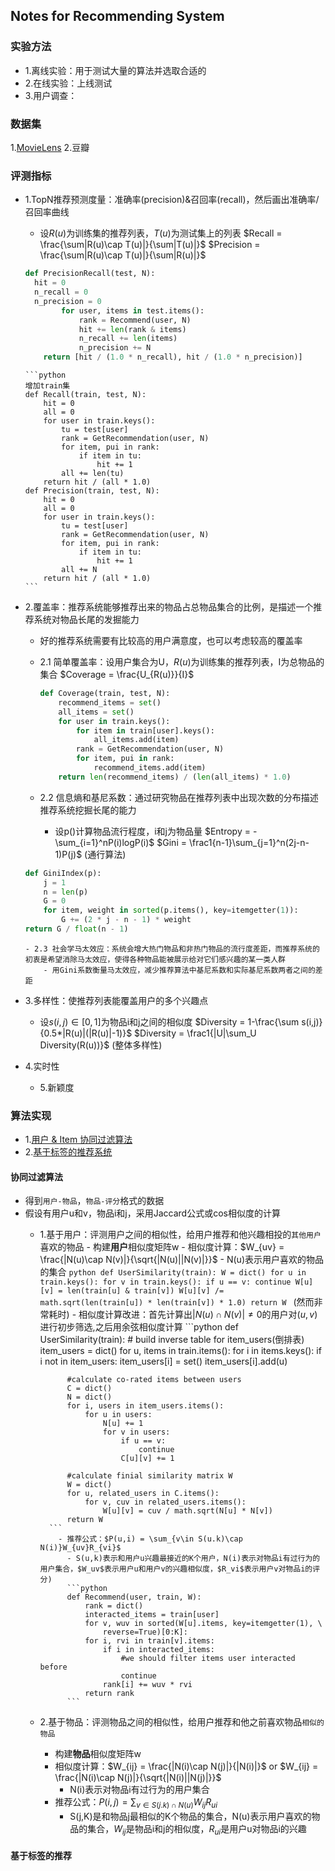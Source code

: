 ## Notes for Recommending System
### 实验方法
  - 1.离线实验：用于测试大量的算法并选取合适的
  - 2.在线实验：上线测试
  - 3.用户调查：
### 数据集
1.[MovieLens](http://www.grouplens.org/node/73)
2.豆瓣
### 评测指标
  - 1.TopN推荐预测度量：准确率(precision)&召回率(recall)，然后画出准确率/召回率曲线
    - 设$R(u)$为训练集的推荐列表，$T(u)$为测试集上的列表
        $Recall = \frac{\sum|R(u)\cap T(u)|}{\sum|T(u)|}$
        $Precision = \frac{\sum|R(u)\cap T(u)|}{\sum|R(u)|}$
    ```python
    def PrecisionRecall(test, N):
      hit = 0
      n_recall = 0
      n_precision = 0
			for user, items in test.items():
				rank = Recommend(user, N)
				hit += len(rank & items)
				n_recall += len(items)
				n_precision += N
		return [hit / (1.0 * n_recall), hit / (1.0 * n_precision)]
    ```
		```python
		增加train集
		def Recall(train, test, N):
			hit = 0
			all = 0
			for user in train.keys():
				tu = test[user]
				rank = GetRecommendation(user, N)
				for item, pui in rank:
					if item in tu:
						hit += 1
				all += len(tu)
			return hit / (all * 1.0)
		def Precision(train, test, N):
			hit = 0
			all = 0
			for user in train.keys():
				tu = test[user]
				rank = GetRecommendation(user, N)
				for item, pui in rank:
					if item in tu:
						hit += 1
				all += N
			return hit / (all * 1.0)
		```
  - 2.覆盖率：推荐系统能够推荐出来的物品占总物品集合的比例，是描述一个推荐系统对物品长尾的发掘能力
    - 好的推荐系统需要有比较高的用户满意度，也可以考虑较高的覆盖率
    - 2.1 简单覆盖率：设用户集合为U，$R(u)$为训练集的推荐列表，I为总物品的集合
    $Coverage = \frac{U_{R(u)}}{I}$
		
		```python
		def Coverage(train, test, N):
			recommend_items = set()
			all_items = set()
			for user in train.keys():
				for item in train[user].keys():
					all_items.add(item)
				rank = GetRecommendation(user, N)
				for item, pui in rank:
					recommend_items.add(item)
			return len(recommend_items) / (len(all_items) * 1.0)
		```

    - 2.2 信息熵和基尼系数：通过研究物品在推荐列表中出现次数的分布描述推荐系统挖掘长尾的能力
        - 设p()计算物品流行程度，i和j为物品量
        $Entropy = -\sum_{i=1}^nP(i)logP(i)$
        $Gini = \frac1{n-1}\sum_{j=1}^n(2j-n-1)P(j)$ (通行算法)

    ```python
    def GiniIndex(p):
        j = 1
        n = len(p)
        G = 0
        for item, weight in sorted(p.items(), key=itemgetter(1)):
            G += (2 * j - n - 1) * weight
    return G / float(n - 1)
    ```

        - 2.3 社会学马太效应：系统会增大热门物品和非热门物品的流行度差距，而推荐系统的初衷是希望消除马太效应，使得各种物品能被展示给对它们感兴趣的某一类人群
            - 用Gini系数衡量马太效应，减少推荐算法中基尼系数和实际基尼系数两者之间的差距
  - 3.多样性：使推荐列表能覆盖用户的多个兴趣点
    - 设$s(i,j)\in [0,1]$为物品i和j之间的相似度
        $Diversity = 1-\frac{\sum s(i,j)}{0.5*|R(u)|(|R(u)|-1)}$
        $Diversity = \frac1{|U|\sum_U Diversity(R(u))}$ (整体多样性)
  - 4.实时性
	- 5.新颖度

### 算法实现
- 1.[用户 & Item 协同过滤算法](http://blog.csdn.net/gamer_gyt/article/details/51346159)
- 2.[基于标签的推荐系统](http://blog.csdn.net/gamer_gyt/article/details/51684716)
#### 协同过滤算法
  - 得到`用户-物品`，`物品-评分`格式的数据
  - 假设有用户u和v，物品i和j，采用Jaccard公式或cos相似度的计算
    - 1.基于用户：评测用户之间的相似性，给用户推荐和他兴趣相投的`其他用户`喜欢的物品
		  - 构建**用户**相似度矩阵w
			- 相似度计算：$W_{uv} = \frac{|N(u)\cap N(v)|}{\sqrt{|N(u)||N(v)|}}$
				- N(u)表示用户喜欢的物品的集合
			```python
			def UserSimilarity(train):
				W = dict()
				for u in train.keys():
					for v in train.keys():
						if u == v:
							continue
						W[u][v] = len(train[u] & train[v])
						W[u][v] /= math.sqrt(len(train[u]) * len(train[v]) * 1.0)
				return W
			```
			(然而非常耗时)
			- 相似度计算改进：首先计算出$|N(u)\cap N(v)|\neq 0$的用户对$(u,v)$进行初步筛选,之后用余弦相似度计算
			```python
			def UserSimilarity(train):
				# build inverse table for item_users(倒排表)
				item_users = dict()
				for u, items in train.items():
					for i in items.keys():
						if i not in item_users:
							item_users[i] = set()
						item_users[i].add(u)
				
				#calculate co-rated items between users
				C = dict()
				N = dict()
				for i, users in item_users.items():
					for u in users:
						N[u] += 1
						for v in users:
							if u == v:
								continue
							C[u][v] += 1
				
				#calculate finial similarity matrix W
				W = dict()
				for u, related_users in C.items():
					for v, cuv in related_users.items():
						W[u][v] = cuv / math.sqrt(N[u] * N[v])
				return W
			```
			  - 推荐公式：$P(u,i) = \sum_{v\in S(u.k)\cap N(i)}W_{uv}R_{vi}$
				- S(u,k)表示和用户u兴趣最接近的K个用户，N(i)表示对物品i有过行为的用户集合，$W_uv$表示用户u和用户v的兴趣相似度，$R_vi$表示用户v对物品i的评分)
				```python
				def Recommend(user, train, W):
					rank = dict()
					interacted_items = train[user]
					for v, wuv in sorted(W[u].items, key=itemgetter(1), \
						reverse=True)[0:K]:
					for i, rvi in train[v].items:
						if i in interacted_items:
							#we should filter items user interacted before
							continue
						rank[i] += wuv * rvi
					return rank
				```
				
    - 2.基于物品：评测物品之间的相似性，给用户推荐和他之前喜欢物品`相似的物品`
        - 构建**物品**相似度矩阵w
        - 相似度计算：$W_{ij} = \frac{|N(i)\cap N(j)|}{|N(i)|}$ or $W_{ij} = \frac{|N(i)\cap N(j)|}{\sqrt{|N(i)||N(j)|}}$
            - N(i)表示对物品i有过行为的用户集合
        - 推荐公式：$P(i,j) = \sum_{v\in S(j.k)\cap N(u)}W_{ij}R_{ui}$
            - S(j,K)是和物品j最相似的K个物品的集合，N(u)表示用户喜欢的物品的集合，$W_{ij}$是物品i和j的相似度，$R_{ui}$是用户u对物品i的兴趣
#### 基于标签的推荐
